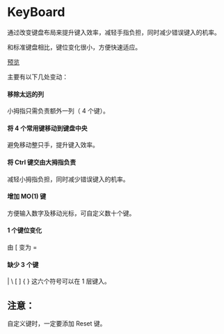 
# KeyBoard

通过改变键盘布局来提升键入效率，减轻手指负担，同时减少错误键入的机率。

和标准键盘相比，键位变化很小，方便快速适应。

[预览](https://googee.github.io/KeyBoard-DIY)

主要有以下几处变动：


#### 移除太远的列
小拇指只需负责额外一列（ 4 个键）。


#### 将 4 个常用键移动到键盘中央
避免移动整只手，提升键入效率。


#### 将 Ctrl 键交由大拇指负责
减轻小拇指负担，同时减少错误键入的机率。


#### 增加 MO(1) 键
方便输入数字及移动光标，可自定义数十个键。

#### 1 个键位变化
由 [ 变为 =

#### 缺少 3 个键
| \ [ ] { } 这六个符号可以在 1 层键入。


## 注意：

自定义键时，一定要添加 Reset 键。
